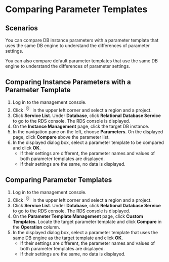 # Comparing Parameter Templates<a name="en-us_topic_0049456638"></a>

## **Scenarios**<a name="section3320139914619"></a>

You can compare DB instance parameters with a parameter template that uses the same DB engine to understand the differences of parameter settings.

You can also compare default parameter templates that use the same DB engine to understand the differences of parameter settings.

## Comparing Instance Parameters with a Parameter Template<a name="section14597653142310"></a>

1.  Log in to the management console.
2.  Click  ![](figures/region.png)  in the upper left corner and select a region and a project.
3.  Click  **Service List**. Under  **Database**, click  **Relational Database Service**  to go to the RDS console. The RDS console is displayed.
4.  On the  **Instance Management**  page, click the target DB instance.
5.  In the navigation pane on the left, choose  **Parameters**. On the displayed page, click  **Compare**  above the parameter list.
6.  In the displayed dialog box, select a parameter template to be compared and click  **OK**.
    -   If their settings are different, the parameter names and values of both parameter templates are displayed.
    -   If their settings are the same, no data is displayed.


## Comparing Parameter Templates<a name="s0b4257cd13504b4e9af5cd8af578de78"></a>

1.  Log in to the management console.
2.  Click  ![](figures/region.png)  in the upper left corner and select a region and a project.
3.  Click  **Service List**. Under  **Database**, click  **Relational Database Service**  to go to the RDS console. The RDS console is displayed.
4.  On the  **Parameter Template Management**  page, click  **Custom Templates**. Locate the target parameter template and click  **Compare**  in the  **Operation**  column.
5.  In the displayed dialog box, select a parameter template that uses the same DB engine as the target template and click  **OK**.
    -   If their settings are different, the parameter names and values of both parameter templates are displayed.
    -   If their settings are the same, no data is displayed.


